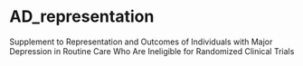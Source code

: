 # AD_representation
Supplement to Representation and Outcomes of Individuals with Major Depression in Routine Care Who Are Ineligible for Randomized Clinical Trials

